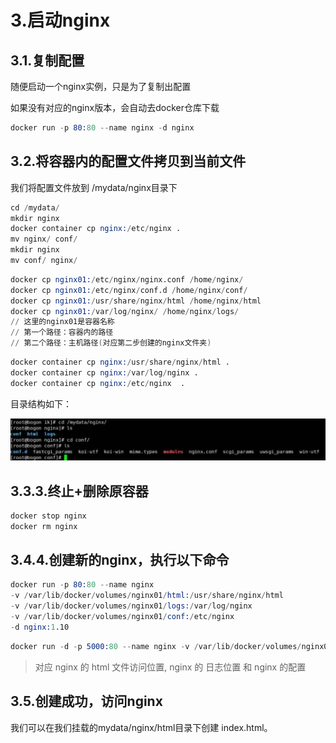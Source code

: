 # 3.启动nginx

## 3.1.复制配置

随便启动一个nginx实例，只是为了复制出配置

如果没有对应的nginx版本，会自动去docker仓库下载

```s
docker run -p 80:80 --name nginx -d nginx
```

## 3.2.将容器内的配置文件拷贝到当前文件

我们将配置文件放到 /mydata/nginx目录下

```s
cd /mydata/
mkdir nginx
docker container cp nginx:/etc/nginx .
mv nginx/ conf/
mkdir nginx
mv conf/ nginx/
```

```s
docker cp nginx01:/etc/nginx/nginx.conf /home/nginx/
docker cp nginx01:/etc/nginx/conf.d /home/nginx/conf/
docker cp nginx01:/usr/share/nginx/html /home/nginx/html
docker cp nginx01:/var/log/nginx/ /home/nginx/logs/
// 这里的nginx01是容器名称 
// 第一个路径：容器内的路径
// 第二个路径：主机路径(对应第二步创建的nginx文件夹)
```

```s
docker container cp nginx:/usr/share/nginx/html .
docker container cp nginx:/var/log/nginx .
docker container cp nginx:/etc/nginx  .
```

目录结构如下：

![文件目录](./images/3.1.jpg)

## 3.3.3.终止+删除原容器

```s
docker stop nginx
docker rm nginx
```

## 3.4.4.创建新的nginx，执行以下命令

```s
docker run -p 80:80 --name nginx 
-v /var/lib/docker/volumes/nginx01/html:/usr/share/nginx/html 
-v /var/lib/docker/volumes/nginx01/logs:/var/log/nginx 
-v /var/lib/docker/volumes/nginx01/conf:/etc/nginx 
-d nginx:1.10
```

```s
docker run -d -p 5000:80 --name nginx -v /var/lib/docker/volumes/nginx01/html:/usr/share/nginx/html -v /var/lib/docker/volumes/nginx01/logs:/var/log/nginx -v /var/lib/docker/volumes/nginx01/nginx:/etc/nginx nginx
```

> 对应 nginx 的 html 文件访问位置, nginx 的 日志位置 和 nginx 的配置

## 3.5.创建成功，访问nginx

我们可以在我们挂载的mydata/nginx/html目录下创建 index.html。


